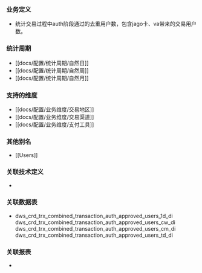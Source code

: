### 业务定义

* 统计交易过程中auth阶段通过的去重用户数，包含jago卡、va带来的交易用户数。
### 统计周期

* [[docs/配置/统计周期/自然日]] 
* [[docs/配置/统计周期/自然周]]
* [[docs/配置/统计周期/自然月]]
### 支持的维度

* [[docs/配置/业务维度/交易地区]] 
* [[docs/配置/业务维度/交易渠道]]
* [[docs/配置/业务维度/支付工具]]

### 其他别名

* [[Users]]
### 关联技术定义

* 
### 关联数据表

* dws_crd_trx_combined_transaction_auth_approved_users_1d_di dws_crd_trx_combined_transaction_auth_approved_users_cw_di dws_crd_trx_combined_transaction_auth_approved_users_cm_di dws_crd_trx_combined_transaction_auth_approved_users_td_di
### 关联报表
* 